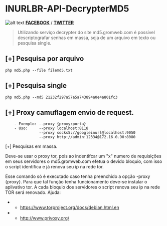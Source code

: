 INURLBR-API-DecrypterMD5
========================

![alt text](https://pbs.twimg.com/media/BszUUqyCMAE8Xh5.png "INURLBR-API-DecrypterMD5")
[**FACEBOOK**](https://fb.com/InurlBrasil) / [**TWITTER**](https://twitter.com/googleinurl)

>Utilizando serviço decrypter do site md5.gromweb.com é possível descriptografar senhas em massa, seja de um arquivo em texto ou pesquisa single.

[+] Pesquisa por arquivo
------
```
php md5.php --file filemd5.txt
```

[+] Pesquisa single
------
```
php md5.php --md5 21232f297a57a5a743894a0e4a801fc3
```
[+] Proxy camuflagem envio de request.
------
```
    - Exemplo: --proxy {proxy:porta}
    - Uso:     --proxy localhost:8118
               --proxy socks5://googleinurl@localhost:9050
               --proxy http://admin:12334@172.16.0.90:8080
``` 
[+] Pesquisas em massa.
>
Deve-se usar o proxy tor, pois ao indentifcar um "x" numero de requisições em 
seus servidores o md5.gromweb.com efetua o devido bloquio, com isso o script
identifica e já renova seu ip na rede tor.

Esse comando só é executado caso tenha preenchido a opção -proxy {proxy}.
Para que tal função tenha funcionamento deve-se instalar o aplivativo tor.
A cada bloquio dos servidores o script renova seu ip na rede TOR será renovado.
Ajuda:                                                                                    
 * - https://www.torproject.org/docs/debian.html.en
 * - http://www.privoxy.org/
